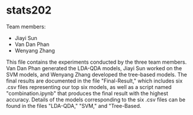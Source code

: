 # stats202

Team members:
- Jiayi Sun
- Van Dan Phan
- Wenyang Zhang

This file contains the experiments conducted by the three team members. Van Dan Phan generated the LDA-QDA models, Jiayi Sun worked on the SVM models, and Wenyang Zhang developed the tree-based models. The final results are documented in the file "Final-Result," which includes six .csv files representing our top six models, as well as a script named "combination.ipynb" that produces the final result with the highest accuracy. Details of the models corresponding to the six .csv files can be found in the files "LDA-QDA," "SVM," and "Tree-Based.